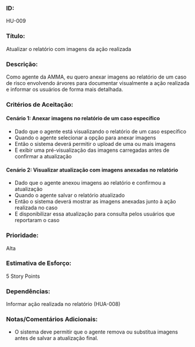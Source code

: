 ### ID: 
HU-009

### Título:
Atualizar o relatório com imagens da ação realizada


### Descrição: 
Como agente da AMMA, eu quero anexar imagens ao relatório de um caso de risco envolvendo árvores para documentar visualmente a ação realizada e informar os usuários de forma mais detalhada.

### Critérios de Aceitação:

#### Cenário 1: Anexar imagens no relatório de um caso específico
- Dado que o agente está visualizando o relatório de um caso específico
- Quando o agente selecionar a opção para anexar imagens
- Então o sistema deverá permitir o upload de uma ou mais imagens
- E exibir uma pré-visualização das imagens carregadas antes de confirmar a atualização

#### Cenário 2: Visualizar atualização com imagens anexadas no relatório
- Dado que o agente anexou imagens ao relatório e confirmou a atualização
- Quando o agente salvar o relatório atualizado
- Então o sistema deverá mostrar as imagens anexadas junto à ação realizada no caso
- E disponibilizar essa atualização para consulta pelos usuários que reportaram o caso

### Prioridade: 
Alta

### Estimativa de Esforço: 
5 Story Points 

### Dependências: 
Informar ação realizada no relatório (HUA-008)

### Notas/Comentários Adicionais:
- O sistema deve permitir que o agente remova ou substitua imagens antes de salvar a atualização final.
